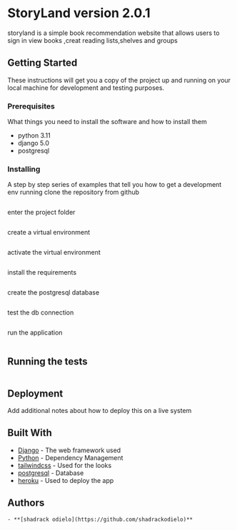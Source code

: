 # StoryLand version 2.0.1
storyland is a simple book recommendation website that allows users to sign in view books ,creat reading lists,shelves and groups
## Getting Started
These instructions will get you a copy of the project up and running on your local machine for development and testing purposes.
### Prerequisites
What things you need to install the software and how to install them
 - python 3.11
 - django 5.0
 - postgresql
### Installing
A step by step series of examples that tell you how to get a development env running
clone the repository from github
```git clone http
```
enter the project folder
```cd storyland
```
create a virtual environment
```python3.6 -m venv virtual
```
activate the virtual environment
```source virtual/bin/activate
```
install the requirements
```pip install -r requirements.txt
```
create the postgresql database
```psql
```
test the db connection
```python3.6 manage.py test
```
run the application
```python3.6 manage.py runserver
```
## Running the tests
```python3.6 manage.py test
```
## Deployment
Add additional notes about how to deploy this on a live system
## Built With
 - [Django](https://www.djangoproject.com/) - The web framework used
 - [Python](https://www.python.org/) - Dependency Management
 - [tailwindcss](https://tailwindcss.com/) - Used for the looks
 - [postgresql](https://www.postgresql.org/) - Database
 - [heroku](https://www.heroku.com/) - Used to deploy the app
## Authors
    - **[shadrack odielo](https://github.com/shadrackodielo)**
